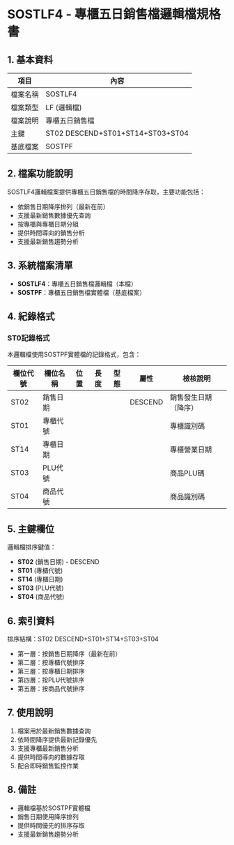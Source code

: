 # SOSTLF4 - 專櫃五日銷售檔邏輯檔規格書

## 1. 基本資料

| 項目 | 內容 |
|------|------|
| 檔案名稱 | SOSTLF4 |
| 檔案類型 | LF (邏輯檔) |
| 檔案說明 | 專櫃五日銷售檔 |
| 主鍵 | ST02 DESCEND+ST01+ST14+ST03+ST04 |
| 基底檔案 | SOSTPF |

## 2. 檔案功能說明

SOSTLF4邏輯檔案提供專櫃五日銷售檔的時間降序存取，主要功能包括：

- 依銷售日期降序排列（最新在前）
- 支援最新銷售數據優先查詢
- 按專櫃與專櫃日期分組
- 提供時間導向的銷售分析
- 支援最新銷售趨勢分析

## 3. 系統檔案清單

- **SOSTLF4**：專櫃五日銷售檔邏輯檔（本檔）
- **SOSTPF**：專櫃五日銷售檔實體檔（基底檔案）

## 4. 紀錄格式

### ST0記錄格式

本邏輯檔使用SOSTPF實體檔的記錄格式，包含：

| 欄位代號 | 欄位名稱 | 位置 | 長度 | 型態 | 屬性 | 檢核說明 |
|----------|----------|------|------|------|------|----------|
| ST02 | 銷售日期 | | | | DESCEND | 銷售發生日期（降序） |
| ST01 | 專櫃代號 | | | | | 專櫃識別碼 |
| ST14 | 專櫃日期 | | | | | 專櫃營業日期 |
| ST03 | PLU代號 | | | | | 商品PLU碼 |
| ST04 | 商品代號 | | | | | 商品識別碼 |

## 5. 主鍵欄位

邏輯檔排序鍵值：
- **ST02** (銷售日期) - DESCEND
- **ST01** (專櫃代號)
- **ST14** (專櫃日期)
- **ST03** (PLU代號)
- **ST04** (商品代號)

## 6. 索引資料

排序結構：ST02 DESCEND+ST01+ST14+ST03+ST04
- 第一層：按銷售日期降序（最新在前）
- 第二層：按專櫃代號排序
- 第三層：按專櫃日期排序
- 第四層：按PLU代號排序
- 第五層：按商品代號排序

## 7. 使用說明

1. 檔案用於最新銷售數據查詢
2. 依時間降序提供最新記錄優先
3. 支援專櫃最新銷售分析
4. 提供時間導向的數據存取
5. 配合即時銷售監控作業

## 8. 備註

- 邏輯檔基於SOSTPF實體檔
- 銷售日期使用降序排列
- 提供時間優先的排序存取
- 支援最新銷售趨勢分析 